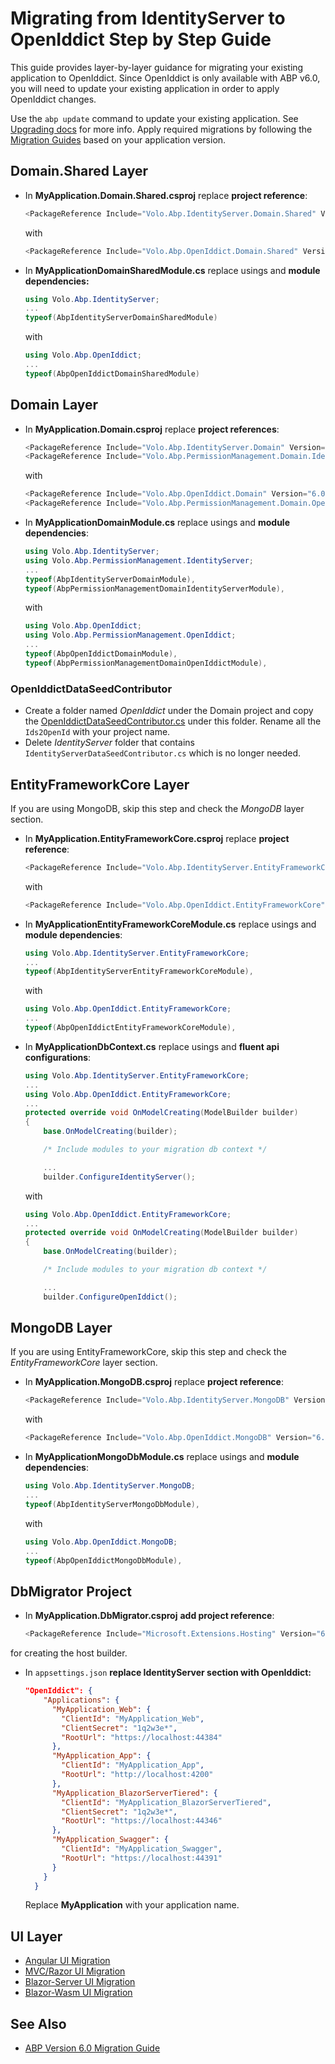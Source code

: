 # Migrating from IdentityServer to OpenIddict Step by Step Guide

This guide provides layer-by-layer guidance for migrating your existing application to OpenIddict. Since OpenIddict is only available with ABP v6.0, you will need to update your existing application in order to apply OpenIddict changes.

Use the `abp update` command to update your existing application. See [Upgrading docs](../Upgrading.md) for more info. Apply required migrations by following the [Migration Guides](Index.md) based on your application version.

## Domain.Shared Layer

- In **MyApplication.Domain.Shared.csproj** replace **project reference**:
  ```csharp
  <PackageReference Include="Volo.Abp.IdentityServer.Domain.Shared" Version="6.0.0-rc.1" />
  ```
  with   
  ```csharp
  <PackageReference Include="Volo.Abp.OpenIddict.Domain.Shared" Version="6.0.0-rc.1" />
  ```

- In **MyApplicationDomainSharedModule.cs** replace usings and **module dependencies:**

  ```csharp
  using Volo.Abp.IdentityServer;
  ...
  typeof(AbpIdentityServerDomainSharedModule)
  ```
  with 
  ```csharp
  using Volo.Abp.OpenIddict;
  ...
  typeof(AbpOpenIddictDomainSharedModule)

## Domain Layer

- In **MyApplication.Domain.csproj** replace **project references**:

  ```csharp
  <PackageReference Include="Volo.Abp.IdentityServer.Domain" Version="6.0.0-rc.1" />
  <PackageReference Include="Volo.Abp.PermissionManagement.Domain.IdentityServer" Version="6.0.0-rc.1" />
  ```

  with   

  ```csharp
  <PackageReference Include="Volo.Abp.OpenIddict.Domain" Version="6.0.0-rc.1" />
  <PackageReference Include="Volo.Abp.PermissionManagement.Domain.OpenIddict" Version="6.0.0-rc.1" />
  ```

- In **MyApplicationDomainModule.cs** replace usings and **module dependencies**:

  ```csharp
  using Volo.Abp.IdentityServer;
  using Volo.Abp.PermissionManagement.IdentityServer;
  ...
  typeof(AbpIdentityServerDomainModule),
  typeof(AbpPermissionManagementDomainIdentityServerModule),
  ```

  with 

  ```csharp
  using Volo.Abp.OpenIddict;
  using Volo.Abp.PermissionManagement.OpenIddict;
  ...
  typeof(AbpOpenIddictDomainModule),
  typeof(AbpPermissionManagementDomainOpenIddictModule),
  ```

### OpenIddictDataSeedContributor

- Create a folder named *OpenIddict* under the Domain project and copy the [OpenIddictDataSeedContributor.cs](https://github.com/abpframework/abp-samples/blob/master/Ids2OpenId/src/Ids2OpenId.Domain/OpenIddict/OpenIddictDataSeedContributor.cs) under this folder. Rename all the `Ids2OpenId` with your project name.
- Delete *IdentityServer* folder that contains `IdentityServerDataSeedContributor.cs` which is no longer needed.

## EntityFrameworkCore Layer

If you are using MongoDB, skip this step and check the *MongoDB* layer section.

- In **MyApplication.EntityFrameworkCore.csproj** replace **project reference**:

  ```csharp
  <PackageReference Include="Volo.Abp.IdentityServer.EntityFrameworkCore" Version="6.0.0-rc.1" />
  ```

  with   

  ```csharp
  <PackageReference Include="Volo.Abp.OpenIddict.EntityFrameworkCore" Version="6.0.0-rc.1" />
  ```

- In **MyApplicationEntityFrameworkCoreModule.cs** replace usings and **module dependencies**:

  ```csharp
  using Volo.Abp.IdentityServer.EntityFrameworkCore;
  ...
  typeof(AbpIdentityServerEntityFrameworkCoreModule),
  ```

  with 

  ```csharp
  using Volo.Abp.OpenIddict.EntityFrameworkCore;
  ...
  typeof(AbpOpenIddictEntityFrameworkCoreModule),
  ```

- In **MyApplicationDbContext.cs** replace usings and **fluent api configurations**:

  ```csharp
  using Volo.Abp.IdentityServer.EntityFrameworkCore;
  ...
  using Volo.Abp.OpenIddict.EntityFrameworkCore;
  ...
  protected override void OnModelCreating(ModelBuilder builder)
  {
      base.OnModelCreating(builder);
  
      /* Include modules to your migration db context */
  
      ...
      builder.ConfigureIdentityServer();
  ```

  with 

  ```csharp
  using Volo.Abp.OpenIddict.EntityFrameworkCore;
  ...
  protected override void OnModelCreating(ModelBuilder builder)
  {
      base.OnModelCreating(builder);
  
      /* Include modules to your migration db context */
  
      ...
      builder.ConfigureOpenIddict();
  ```

## MongoDB Layer

If you are using EntityFrameworkCore, skip this step and check the *EntityFrameworkCore* layer section.

- In **MyApplication.MongoDB.csproj** replace **project reference**:

  ```csharp
  <PackageReference Include="Volo.Abp.IdentityServer.MongoDB" Version="6.0.0-rc.1" />
  ```

  with   

  ```csharp
  <PackageReference Include="Volo.Abp.OpenIddict.MongoDB" Version="6.0.0-rc.1" />
  ```

- In **MyApplicationMongoDbModule.cs** replace usings and **module dependencies**:

  ```csharp
  using Volo.Abp.IdentityServer.MongoDB;
  ...
  typeof(AbpIdentityServerMongoDbModule),
  ```

  with 

  ```csharp
  using Volo.Abp.OpenIddict.MongoDB;
  ...
  typeof(AbpOpenIddictMongoDbModule),
  ```

## DbMigrator Project

- In **MyApplication.DbMigrator.csproj** **add project reference**:

  ```csharp
  <PackageReference Include="Microsoft.Extensions.Hosting" Version="6.0.1" />
  ```

for creating the host builder.

- In `appsettings.json` **replace IdentityServer section with OpenIddict:**

  ```json
  "OpenIddict": {
      "Applications": {
        "MyApplication_Web": {
          "ClientId": "MyApplication_Web",
          "ClientSecret": "1q2w3e*",
          "RootUrl": "https://localhost:44384"
        },
        "MyApplication_App": {
          "ClientId": "MyApplication_App",
          "RootUrl": "http://localhost:4200"
        },
        "MyApplication_BlazorServerTiered": {
          "ClientId": "MyApplication_BlazorServerTiered",
          "ClientSecret": "1q2w3e*",
          "RootUrl": "https://localhost:44346"
        },
        "MyApplication_Swagger": {
          "ClientId": "MyApplication_Swagger",
          "RootUrl": "https://localhost:44391"
        }
      }
    }
  ```

  Replace **MyApplication** with your application name.

## UI Layer

- [Angular UI Migration](OpenIddict-Angular.md)
- [MVC/Razor UI Migration](OpenIddict-Mvc.md)
- [Blazor-Server UI Migration](OpenIddict-Blazor-Server.md)
- [Blazor-Wasm UI Migration](OpenIddict-Blazor.md)

## See Also

* [ABP Version 6.0 Migration Guide](Abp-6_0.md)